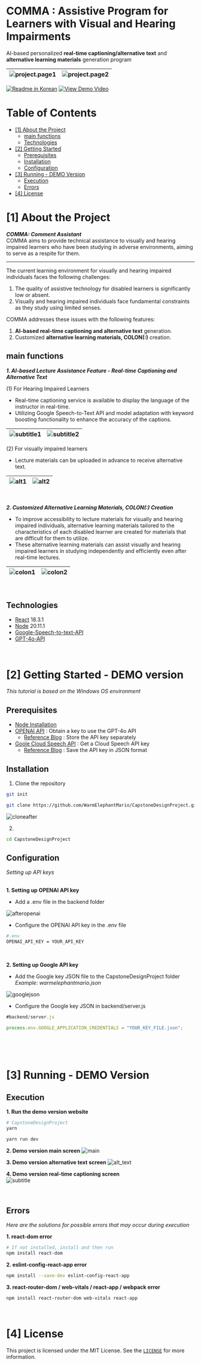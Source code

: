 # COMMA : Assistive Program for Learners with Visual and Hearing Impairments

AI-based personalized **real-time captioning/alternative text** and **alternative learning materials** generation program

<!--Project Title Image-->
![project.page1](readme/img/page/page1.png)|![project.page2](readme/img/page/page2.png)
---|---|

<!--Project Buttons-->
[![Readme in Korean][readme-ko-shield]][readme-ko-url] [![View Demo Video][view-demo-shield]][view-demo-url]

<!--Table of Contents-->
# Table of Contents
- [[1] About the Project](#1-about-the-project)
  - [main functions](#main-functions)
  - [Technologies](#technologies)
- [[2] Getting Started](#2-getting-started)
  - [Prerequisites](#prerequisites)
  - [Installation](#installation)
  - [Configuration](#configuration)
- [[3] Running - DEMO Version](#3-Running)
  - [Execution](#Execution)
  - [Errors](#errors)
- [[4] License](#4-licensen)



# [1] About the Project
***COMMA: Comment Assistant***   
COMMA aims to provide technical assistance to visually and hearing impaired learners who have been studying in adverse environments, aiming to serve as a respite for them.

-----

The current learning environment for visually and hearing impaired individuals faces the following challenges: 
1) The quality of assistive technology for disabled learners is significantly low or absent.
2) Visually and hearing impaired individuals face fundamental constraints as they study using limited senses.

COMMA addresses these issues with the following features:
1) **AI-based real-time captioning and alternative text** generation.
2) Customized **alternative learning materials, COLON(:)** creation.

## main functions
***1. AI-based Lecture Assistance Feature - Real-time Captioning and Alternative Text***   

(1) For Hearing Impaired Learners
- Real-time captioning service is available to display the language of the instructor in real-time.
- Utilizing Google Speech-to-Text API and model adaptation with keyword boosting functionality to enhance the accuracy of the captions.

![subtitle1](readme/img/page/subtitle1.png)|![subtitle2](readme/img/page/subtitle2.png)
---|---| 

(2) For visually impaired learners
- Lecture materials can be uploaded in advance to receive alternative text.

![alt1](readme/img/page/alt_text1.png)|![alt2](readme/img/page/alt_text2.png)
---|---|  

&nbsp;


***2. Customized Alternative Learning Materials, COLON(:) Creation***
- To improve accessibility to lecture materials for visually and hearing impaired individuals, alternative learning materials tailored to the characteristics of each disabled learner are created for materials that are difficult for them to utilize.
- These alternative learning materials can assist visually and hearing impaired learners in studying independently and efficiently even after real-time lectures.

![colon1](readme/img/page/colon1.png)|![colon2](readme/img/page/colon2.png)
---|---|   

&nbsp;


## Technologies
- [React](https://react.dev/) 18.3.1
- [Node](https://nodejs.org/en) 20.11.1
- [Google-Speech-to-text-API](https://cloud.google.com/)
- [GPT-4o-API](https://openai.com/index/openai-api/)
&nbsp;

&nbsp;



# [2] Getting Started - DEMO version
*This tutorial is based on the Windows OS environment*
## Prerequisites
- [Node Installation](https://nodejs.org/en/download/package-manager)
- [OPENAI API](https://platform.openai.com/) : Obtain a key to use the GPT-4o API
    - [Reference Blog](https://velog.io/@ji1kang/OpenAI%EC%9D%98-API-Key-%EB%B0%9C%EA%B8%89-%EB%B0%9B%EA%B3%A0-%ED%85%8C%EC%8A%A4%ED%8A%B8-%ED%95%98%EA%B8%B0) : Store the API key separately
- [Goole Cloud Speech API](https://console.cloud.google.com/apis/dashboard) : Get a Cloud Speech API key
    - [Reference Blog](https://webnautes.tistory.com/2046) : Save the API key in JSON format

## Installation
1. Clone the repository
```bash
git init

git clone https://github.com/WarmElephantMario/CapstoneDesignProject.git
```
![cloneafter](readme/img/afterclone.png)
&nbsp;


2. 
```bash
cd CapstoneDesignProject
```

## Configuration
*Setting up API keys*   
&nbsp;

**1. Setting up OPENAI API key**
- Add a .env file in the backend folder   

![afteropenai](readme/img/afteropenai.png)


- Configure the OPENAI API key in the .env file

```bash
#.env
OPENAI_API_KEY = YOUR_API_KEY
```
&nbsp;

**2. Setting up Google API key**   
- Add the Google key JSON file to the CapstoneDesignProject folder
*Example: warmelephantmario.json*
&nbsp;

![googlejson](readme/img/aftergoogleapi.png)   

- Configure the Google key JSON in backend/server.js
```javascript
#backend/server.js

process.env.GOOGLE_APPLICATION_CREDENTIALS = "YOUR_KEY_FILE.json";
```

&nbsp;

&nbsp;



# [3] Running - DEMO Version

## Execution
**1. Run the demo version website**
```bash
# CapstoneDesignProject
yarn
```
```bash
yarn run dev
```

**2. Demo version main screen** 
![main](readme/img/demo/main.png)

**3. Demo version alternative text screen**
![alt_text](readme/img/demo/alt_text.png)

**4. Demo version real-time captioning screen**   
![subtitle](readme/img/demo/subtitle.png)

&nbsp;


## Errors
*Here are the solutions for possible errors that may occur during execution*   

**1. react-dom error**   
```bash
# If not installed, install and then run
npm install react-dom
```   

**2. eslint-config-react-app error**
```bash
npm install --save-dev eslint-config-react-app
```

**3. react-router-dom / web-vitals / react-app / webpack error**
```bash
npm install react-router-dom web-vitals react-app
```

&nbsp;


# [4] License
This project is licensed under the MIT License. See the [`LICENSE`][license-url] for more information.



<!--Url for Buttons-->
[readme-ko-shield]: https://img.shields.io/badge/Readme%20in%20Korean-lightgreen?style=for-the-badge
[view-demo-shield]: https://img.shields.io/badge/View%20Demo%20video-darkgreen?style=for-the-badge
[view-demo-url]: https://youtu.be/WRg-AN365fc?feature=shared


<!--URLS-->
[license-url]: readme/LICENSE.md
[readme-ko-url]: README.md

